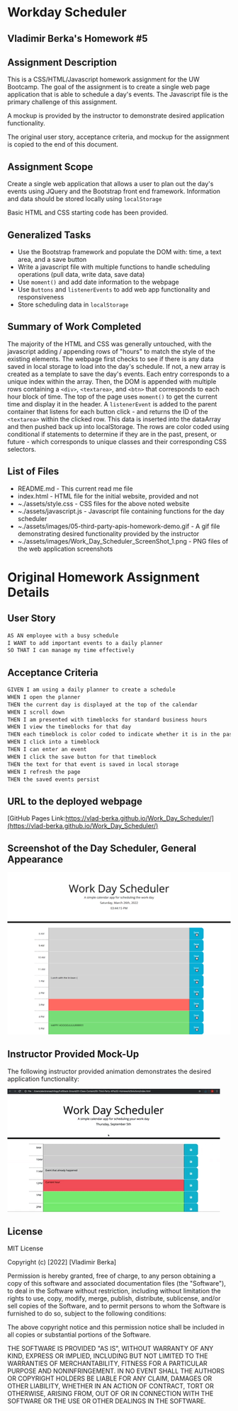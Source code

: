 # Workday Scheduler 
## Vladimir Berka's Homework #5

## Assignment Description
This is a CSS/HTML/Javascript homework assignment for the UW Bootcamp. The goal of the assignment is to create a single web page application that is able to schedule a day's events. The Javascript file is the primary challenge of this assignment. 

A mockup is provided by the instructor to demonstrate desired application functionality.

The original user story, acceptance criteria, and mockup for the assignment is copied to the end of this document.

## Assignment Scope
Create a single web application that allows a user to plan out the day's events using JQuery and the Bootstrap front end framework. Information and data should be stored locally using `localStorage`

Basic HTML and CSS starting code has been provided.

## Generalized Tasks
- Use the Bootstrap framework and populate the DOM with: time, a text area, and a save button
- Write a javascript file with multiple functions to handle scheduling operations (pull data, write data, save data)  
- Use `moment()` and add date information to the webpage
- Use `Buttons` and `listenerEvents` to add web app functionality and responsiveness
- Store scheduling data in `localStorage`

## Summary of Work Completed
The majority of the HTML and CSS was generally untouched, with the javascript adding / appending rows of "hours" to match the style of the existing elements. The webpage first checks to see if there is any data saved in local storage to load into the day's schedule. If not, a new array is created as a template to save the day's events. Each entry corresponds to a unique index within the array. Then, the DOM is appended with multiple rows containing a `<div>`, `<textarea>`, and `<btn>` that corresponds to each hour block of time. The top of the page uses `moment()` to get the current time and display it in the header. A `listenerEvent` is added to the parent container that listens for each button click - and returns the ID of the `<textarea>` within the clicked row. This data is inserted into the dataArray and then pushed back up into localStorage. The rows are color coded using conditional if statements to determine if they are in the past, present, or future - which corresponds to unique classes and their corresponding CSS selectors.

## List of Files
* README.md - This current read me file
* index.html - HTML file for the initial website, provided and not 
* ~./assets/style.css - CSS files for the above noted website 
* ~./assets/javascript.js - Javascript file containing functions for the day scheduler
* ~./assets/images/05-third-party-apis-homework-demo.gif - A gif file demonstrating desired functionality provided by the instructor
* ~./assets/images/Work_Day_Scheduler_ScreenShot_1.png - PNG files of the web application screenshots

# Original Homework Assignment Details

## User Story

```md
AS AN employee with a busy schedule
I WANT to add important events to a daily planner
SO THAT I can manage my time effectively
```

## Acceptance Criteria

```md
GIVEN I am using a daily planner to create a schedule
WHEN I open the planner
THEN the current day is displayed at the top of the calendar
WHEN I scroll down
THEN I am presented with timeblocks for standard business hours
WHEN I view the timeblocks for that day
THEN each timeblock is color coded to indicate whether it is in the past, present, or future
WHEN I click into a timeblock
THEN I can enter an event
WHEN I click the save button for that timeblock
THEN the text for that event is saved in local storage
WHEN I refresh the page
THEN the saved events persist
```

## URL to the deployed webpage

[GitHub Pages Link:https://vlad-berka.github.io/Work_Day_Scheduler/](https://vlad-berka.github.io/Work_Day_Scheduler/)

## Screenshot of the Day Scheduler, General Appearance

![Vladimir Berka's Day Scheduler](./assets/images/Work_Day_Scheduler_ScreenShot_1.png "Day Scheduler")

## Instructor Provided Mock-Up

The following instructor provided animation demonstrates the desired application functionality:

![A user clicks on slots on the color-coded calendar and edits the events.](./assets/images/05-third-party-apis-homework-demo.gif)

## License
MIT License

Copyright (c) [2022] [Vladimir Berka]

Permission is hereby granted, free of charge, to any person obtaining a copy
of this software and associated documentation files (the "Software"), to deal
in the Software without restriction, including without limitation the rights
to use, copy, modify, merge, publish, distribute, sublicense, and/or sell
copies of the Software, and to permit persons to whom the Software is
furnished to do so, subject to the following conditions:

The above copyright notice and this permission notice shall be included in all
copies or substantial portions of the Software.

THE SOFTWARE IS PROVIDED "AS IS", WITHOUT WARRANTY OF ANY KIND, EXPRESS OR
IMPLIED, INCLUDING BUT NOT LIMITED TO THE WARRANTIES OF MERCHANTABILITY,
FITNESS FOR A PARTICULAR PURPOSE AND NONINFRINGEMENT. IN NO EVENT SHALL THE
AUTHORS OR COPYRIGHT HOLDERS BE LIABLE FOR ANY CLAIM, DAMAGES OR OTHER
LIABILITY, WHETHER IN AN ACTION OF CONTRACT, TORT OR OTHERWISE, ARISING FROM,
OUT OF OR IN CONNECTION WITH THE SOFTWARE OR THE USE OR OTHER DEALINGS IN THE
SOFTWARE.